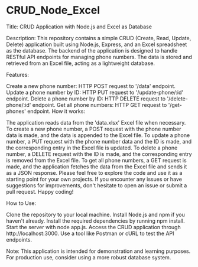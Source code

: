 # CRUD_Node_Excel

Title: CRUD Application with Node.js and Excel as Database

Description:
This repository contains a simple CRUD (Create, Read, Update, Delete) application built using Node.js, Express, and an Excel spreadsheet as the database. The backend of the application is designed to handle RESTful API endpoints for managing phone numbers. The data is stored and retrieved from an Excel file, acting as a lightweight database.

Features:

Create a new phone number: HTTP POST request to '/data' endpoint.
Update a phone number by ID: HTTP PUT request to '/update-phone/:id' endpoint.
Delete a phone number by ID: HTTP DELETE request to '/delete-phone/:id' endpoint.
Get all phone numbers: HTTP GET request to '/get-phones' endpoint.
How it works:

The application reads data from the 'data.xlsx' Excel file when necessary.
To create a new phone number, a POST request with the phone number data is made, and the data is appended to the Excel file.
To update a phone number, a PUT request with the phone number data and the ID is made, and the corresponding entry in the Excel file is updated.
To delete a phone number, a DELETE request with the ID is made, and the corresponding entry is removed from the Excel file.
To get all phone numbers, a GET request is made, and the application fetches the data from the Excel file and sends it as a JSON response.
Please feel free to explore the code and use it as a starting point for your own projects. If you encounter any issues or have suggestions for improvements, don't hesitate to open an issue or submit a pull request. Happy coding!

How to Use:

Clone the repository to your local machine.
Install Node.js and npm if you haven't already.
Install the required dependencies by running npm install.
Start the server with node app.js.
Access the CRUD application through http://localhost:3000.
Use a tool like Postman or cURL to test the API endpoints.

Note: This application is intended for demonstration and learning purposes. For production use, consider using a more robust database system.




